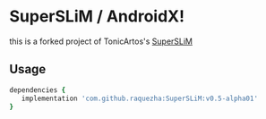 # SuperSLiM / AndroidX!

this is a forked project of TonicArtos's [SuperSLiM](https://github.com/TonicArtos/SuperSLiM)


## Usage

```cson
dependencies {
   implementation 'com.github.raquezha:SuperSLiM:v0.5-alpha01'
}
```
